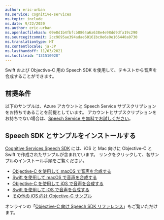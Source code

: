 ```yaml
---
author: eric-urban
ms.service: cognitive-services
ms.topic: include
ms.date: 9/22/2020
ms.author: eric-urban
ms.openlocfilehash: 09e8d1b4fbfcb8864a6a638e4e98dd9dfa19c290
ms.sourcegitcommit: 2cc9695ae394adae60161bc0e6e0e166440a0730
ms.translationtype: HT
ms.contentlocale: ja-JP
ms.lasthandoff: 11/03/2021
ms.locfileid: "131510920"
---
```

Swift および Objective-C 用の Speech SDK を使用して、テキストから音声を合成することができます。

## <a name="prerequisites"></a>前提条件

以下のサンプルは、Azure アカウントと Speech Service サブスクリプションをお持ちであることを前提としています。 アカウントとサブスクリプションをお持ちでない場合は、[Speech Service を無料でお試しください](../../../overview.md#try-the-speech-service-for-free)。

## <a name="install-speech-sdk-and-samples"></a>Speech SDK とサンプルをインストールする

[Cognitive Services Speech SDK](https://github.com/Azure-Samples/cognitive-services-speech-sdk) には、iOS と Mac 向けに Objective-C と Swift で作成されたサンプルが含まれています。 リンクをクリックして、各サンプルのインストール手順をご覧ください。

* [Objective-C を使用して macOS で音声を合成する](https://github.com/Azure-Samples/cognitive-services-speech-sdk/tree/master/quickstart/objectivec/macos/text-to-speech)
* [Swift を使用して macOS で音声を合成する](https://github.com/Azure-Samples/cognitive-services-speech-sdk/tree/master/quickstart/swift/macos/text-to-speech)
* [Objective-C を使用して iOS で音声を合成する](https://github.com/Azure-Samples/cognitive-services-speech-sdk/tree/master/quickstart/objectivec/ios/text-to-speech)
* [Swift を使用して iOS で音声を合成する](https://github.com/Azure-Samples/cognitive-services-speech-sdk/tree/master/quickstart/swift/ios/text-to-speech)
* [その他の iOS 向け Objective-C サンプル](https://github.com/Azure-Samples/cognitive-services-speech-sdk/tree/master/samples/objective-c/ios)

オンラインの「[Objective-C 向け Speech SDK リファレンス](/objectivec/cognitive-services/speech/)」もご覧いただけます。
